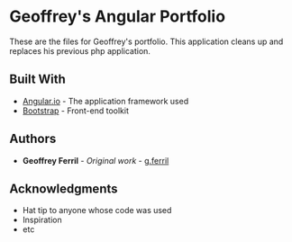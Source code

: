 # Geoffrey's Angular Portfolio

These are the files for Geoffrey's portfolio. This application cleans up and replaces his previous php application.

## Built With

* [Angular.io](https://angular.io/) - The application framework used
* [Bootstrap](https://getbootstrap.com/) - Front-end toolkit

## Authors

* **Geoffrey Ferril** - *Original work* - [g.ferril](http://www.g.ferril.com)

## Acknowledgments

* Hat tip to anyone whose code was used
* Inspiration
* etc

